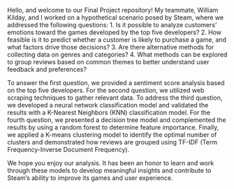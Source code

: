 Hello, and welcome to our Final Project repository! My teammate, William Kilday, and I worked on a hypothetical scenario posed by Steam, where we addressed the following questions:
	1.	Is it possible to analyze customers’ emotions toward the games developed by the top five developers?
	2.	How feasible is it to predict whether a customer is likely to purchase a game, and what factors drive those decisions?
	3.	Are there alternative methods for collecting data on genres and categories?
	4.	What methods can be explored to group reviews based on common themes to better understand user feedback and preferences?

To answer the first question, we provided a sentiment score analysis based on the top five developers. 
For the second question, we utilized web scraping techniques to gather relevant data. 
To address the third question, we developed a neural network classification model and validated the results with a K-Nearest Neighbors (KNN) classification model. 
For the fourth question, we presented a decision tree model and complemented the results by using a random forest to determine feature importance. 
Finally, we applied a K-means clustering model to identify the optimal number of clusters and demonstrated how reviews are grouped using TF-IDF (Term Frequency-Inverse Document Frequency). 

We hope you enjoy our analysis. It has been an honor to learn and work through these models to develop meaningful insights and contribute to Steam’s ability to improve its games and user experience.
